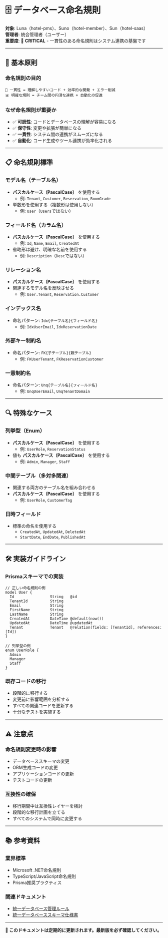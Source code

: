 # 🗄️ データベース命名規則

**対象**: Luna（hotel-pms）、Suno（hotel-member）、Sun（hotel-saas）  
**管理者**: 統合管理者（ユーザー）  
**重要度**: 🚨 **CRITICAL** - 一貫性のある命名規則はシステム連携の基盤です

---

## 🎯 **基本原則**

### **命名規則の目的**
```
🔄 一貫性 = 理解しやすいコード + 効率的な開発 + エラー削減
📊 明確な規則 = チーム間の円滑な連携 + 自動化の促進
```

### **なぜ命名規則が重要か**
- ✅ **可読性**: コードとデータベースの理解が容易になる
- ✅ **保守性**: 変更や拡張が簡単になる
- ✅ **一貫性**: システム間の連携がスムーズになる
- ✅ **自動化**: コード生成やツール連携が効率化される

---

## 📋 **命名規則標準**

### **モデル名（テーブル名）**
- **パスカルケース（PascalCase）** を使用する
  - 例: `Tenant`, `Customer`, `Reservation`, `RoomGrade`
- 単数形を使用する（複数形は使用しない）
  - 例: `User`（`Users`ではない）

### **フィールド名（カラム名）**
- **パスカルケース（PascalCase）** を使用する
  - 例: `Id`, `Name`, `Email`, `CreatedAt`
- 省略形は避け、明確な名前を使用する
  - 例: `Description`（`Desc`ではない）

### **リレーション名**
- **パスカルケース（PascalCase）** を使用する
- 関連するモデル名を反映させる
  - 例: `User.Tenant`, `Reservation.Customer`

### **インデックス名**
- 命名パターン: `Idx{テーブル名}{フィールド名}`
  - 例: `IdxUserEmail`, `IdxReservationDate`

### **外部キー制約名**
- 命名パターン: `FK{子テーブル}{親テーブル}`
  - 例: `FKUserTenant`, `FKReservationCustomer`

### **一意制約名**
- 命名パターン: `Unq{テーブル名}{フィールド名}`
  - 例: `UnqUserEmail`, `UnqTenantDomain`

---

## 🔍 **特殊なケース**

### **列挙型（Enum）**
- **パスカルケース（PascalCase）** を使用する
  - 例: `UserRole`, `ReservationStatus`
- 値も **パスカルケース（PascalCase）** を使用する
  - 例: `Admin`, `Manager`, `Staff`

### **中間テーブル（多対多関連）**
- 関連する両方のテーブル名を組み合わせる
- **パスカルケース（PascalCase）** を使用する
  - 例: `UserRole`, `CustomerTag`

### **日時フィールド**
- 標準の命名を使用する
  - `CreatedAt`, `UpdatedAt`, `DeletedAt`
  - `StartDate`, `EndDate`, `PublishedAt`

---

## 🛠️ **実装ガイドライン**

### **Prismaスキーマでの実装**
```prisma
// 正しい命名規則の例
model User {
  Id                String   @id
  TenantId          String
  Email             String
  FirstName         String
  LastName          String
  CreatedAt         DateTime @default(now())
  UpdatedAt         DateTime @updatedAt
  Tenant            Tenant   @relation(fields: [TenantId], references: [Id])
}

// 列挙型の例
enum UserRole {
  Admin
  Manager
  Staff
}
```

### **既存コードの移行**
- 段階的に移行する
- 変更前に影響範囲を分析する
- すべての関連コードを更新する
- 十分なテストを実施する

---

## ⚠️ **注意点**

### **命名規則変更時の影響**
- データベーススキーマの変更
- ORM生成コードの変更
- アプリケーションコードの更新
- テストコードの更新

### **互換性の確保**
- 移行期間中は互換性レイヤーを検討
- 段階的な移行計画を立てる
- すべてのシステムで同時に変更する

---

## 📚 **参考資料**

### **業界標準**
- Microsoft .NET命名規則
- TypeScript/JavaScript命名規則
- Prisma推奨プラクティス

### **関連ドキュメント**
- [統一データベース管理ルール](unified-database-management-rules.md)
- [統一データベーススキーマ仕様書](../specifications/unified-database-schema-specification.md)

---

**🔖 このドキュメントは定期的に更新されます。最新版を必ず確認してください。**
